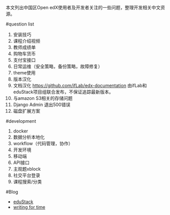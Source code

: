本文列出中国区Open edX使用者及开发者关注的一些问题，整理开发相关中文资源。

#question list
1. 安装技巧
2. 课程介绍视频
3. 教师成绩单
4. 购物车货币
5. 支付宝接口
6. 日常运维（安全策略，备份策略，故障修复）
7. theme使用
8. 版本汉化
9. 文档汉化
https://github.com/ifLab/edx-documentation
由ifLab和eduStack项目组联合发布，不保证追踪最新版本。
10. 与amazon S3相关的存储问题
11. Django Admin 退出500错误
12. 磁盘扩展方案

#development
1. docker
2. 数据分析本地化
3. workflow（代码管理，协作）
4. 开发环境
5. 移动端
6. API接口
7. 主观题xblock
8. 社交平台登录
9. 课程搜索/分类

#Blog
*  [eduStack](http://edustack.org/)
*  [writing for time](http://wwj718.github.io/category/edx.html)